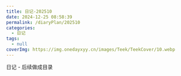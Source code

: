 ```yaml
---
title: 日记-202510
date: 2024-12-25 08:58:39
permalink: /diaryPlan/202510
categories:
  - 日记
tags:
  - null
coverImg: https://img.onedayxyy.cn/images/Teek/TeekCover/10.webp
---
```



日记 - 后续做成目录